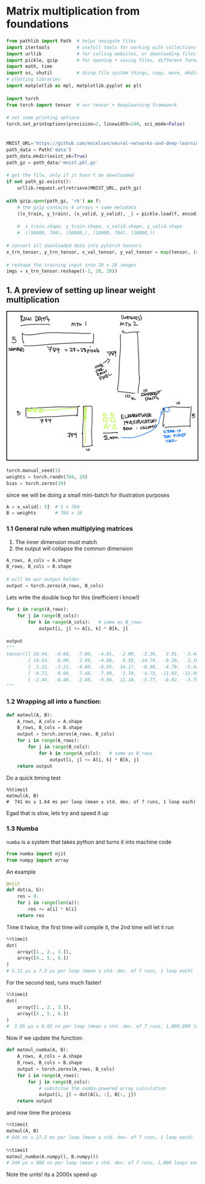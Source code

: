 # Matrix multiplication from foundations

```python
from pathlib import Path  # helps navigate files 
import itertools          # usefull tools for working with collections + iterators
import urllib             # for calling websites, or downloading files
import pickle, gzip       # for opening + saving files, different format
import math, time
import os, shutil         # doing file system things, copy, move, mkdir
# plotting libraries
import matplotlib as mpl, matplotlib.pyplot as plt

import torch
from torch import tensor  # our tensor + deeplearning framework

# set some printing options
torch.set_printoptions(precision=2, linewidth=140, sci_mode=False)


MNIST_URL='https://github.com/mnielsen/neural-networks-and-deep-learning/blob/master/data/mnist.pkl.gz?raw=true'
path_data = Path('data')
path_data.mkdir(exist_ok=True)
path_gz = path_data/'mnist.pkl.gz'

# get the file, only if it hasn't be downloaded
if not path_gz.exists():
    urllib.request.urlretrieve(MNIST_URL, path_gz)

with gzip.open(path_gz, 'rb') as f:
    # the gzip contains 4 arrays + some metadata
    ((x_train, y_train), (x_valid, y_valid), _) = pickle.load(f, encoding='latin-1')

    #  x_train.shape, y_train.shape, x_valid.shape, y_valid.shape 
    #  ((50000, 784), (50000,), (10000, 784), (10000,))

# convert all downloaded data into pytorch tensors
x_trn_tensor, y_trn_tensor, x_val_tensor, y_val_tensor = map(tensor, (x_train, y_train, x_valid, y_valid))

# reshape the training input into 28 x 28 images
imgs = x_trn_tensor.reshape((-1, 28, 28))
```

## 1. A preview of setting up linear weight multiplication

<img src="../imgs/19.jpg" alt="Screenshot-2022-10-30-at-6-51-13-PM" border="2">

```python
torch.manual_seed(1)
weights = torch.randn(784, 10)
bias = torch.zeros(10)
```

since we will be doing a small mini-batch for illustration purposes

```python
A = x_valid[: 5]  # 5 x 784
B = weights       # 784 x 10
```

### 1.1 General rule when multiplying matrices

1. The inner dimension must match
2. the output will collapse the common dimension

```python
A_rows, A_cols = A.shape
B_rows, B_cols = B.shape

# will be our output holder
output = torch.zeros(A_rows, B_cols)
```

Lets write the double loop for this (inefficient i know!)

```python
for i in range(A_rows):
    for j in range(B_cols):
        for k in range(A_cols):   # same as B_rows
            output[i, j] += A[i, k] * B[k, j]

output
"""
tensor([[-10.94,  -0.68,  -7.00,  -4.01,  -2.09,  -3.36,   3.91,  -3.44, -11.47,  -2.12],
        [ 14.54,   6.00,   2.89,  -4.08,   6.59, -14.74,  -9.28,   2.16, -15.28,  -2.68],
        [  2.22,  -3.22,  -4.80,  -6.05,  14.17,  -8.98,  -4.79,  -5.44, -20.68,  13.57],
        [ -6.71,   8.90,  -7.46,  -7.90,   2.70,  -4.73, -11.03, -12.98,  -6.44,   3.64],
        [ -2.44,  -6.40,  -2.40,  -9.04,  11.18,  -5.77,  -8.92,  -3.79,  -8.98,   5.28]])
"""
```

### 1.2 Wrapping all into a function:

```python
def matmul(A, B):
    A_rows, A_cols = A.shape
    B_rows, B_cols = B.shape
    output = torch.zeros(A_rows, B_cols)
    for i in range(A_rows):
        for j in range(B_cols):
            for k in range(A_cols):   # same as B_rows
                output[i, j] += A[i, k] * B[k, j]
    return output
```

Do a quick timing test

```
%%timeit
matmul(A, B)
#  741 ms ± 1.64 ms per loop (mean ± std. dev. of 7 runs, 1 loop each)
```

Egad that is slow, lets try and speed it up

### 1.3 Numba

`numba` is a system that takes python and turns it into machine code

```python
from numba import njit
from numpy import array
```

An example

```python
@njit
def dot(a, b):
    res = 0.
    for i in range(len(a)):
        res += a[i] * b[i]
    return res
```

Time it twice, the first time will compile it, the 2nd time will let it run

```python
%%timeit
dot(
    array([1., 2., 3.]),
    array([4., 5., 6.])
)
# 5.11 µs ± 7.3 µs per loop (mean ± std. dev. of 7 runs, 1 loop each)
```

For the second test, runs much faster!

```python
%%timeit
dot(
    array([1., 2., 3.]),
    array([4., 5., 6.])
)
#  1.85 µs ± 8.05 ns per loop (mean ± std. dev. of 7 runs, 1,000,000 loops each)
```

Now if we update the function:

```python
def matmul_numba(A, B):
    A_rows, A_cols = A.shape
    B_rows, B_cols = B.shape
    output = torch.zeros(A_rows, B_cols)
    for i in range(A_rows):
        for j in range(B_cols):
            # substitue the numba-powered array calculation
            output[i, j] = dot(A[i, :], B[:, j])
    return output
```

and now time the process

```python
%%timeit
matmul(A, B)
# 846 ms ± 27.5 ms per loop (mean ± std. dev. of 7 runs, 1 loop each)

%%timeit
matmul_numba(A.numpy(), B.numpy())
# 340 µs ± 888 ns per loop (mean ± std. dev. of 7 runs, 1,000 loops each)
```

Note the units! its a 2000x speed up